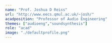 ```yaml
---
name: "Prof. Joshua D Reiss"
url: "http://www.eecs.qmul.ac.uk/~josh/"
acadposition: "Professor of Audio Engineering"
themes: ["audioeng","soundsynthesis"]
role: "acad"
image: "./defaultprofile.png"
---
```

